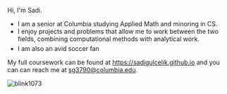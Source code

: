 Hi, I'm Sadi. 

- I am a senior at Columbia studying Applied Math and minoring in CS. 
- I enjoy projects and problems that allow me to work between the two fields, combining computational methods with analytical work. 
- I am also an avid soccer fan  &nbsp;<img src="https://upload.wikimedia.org/wikipedia/commons/f/f6/Galatasaray_Sports_Club_Logo.png" width="15" height="18.67">

My full coursework can be found at https://sadigulcelik.github.io and you can can reach me at sg3790@columbia.edu.


<p><img align="center" src="https://github-readme-streak-stats.herokuapp.com/?user=sadigulcelik&" alt="blink1073" /></p>
